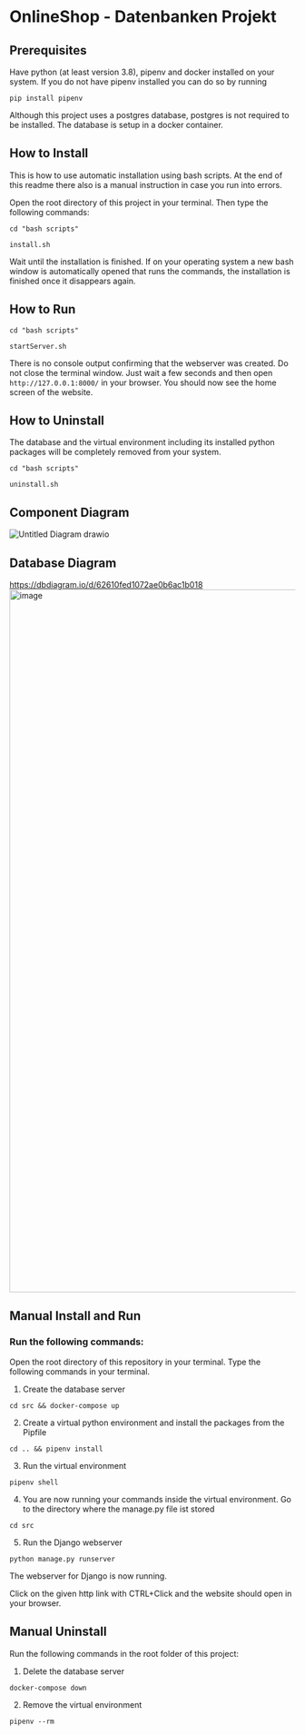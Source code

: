 # OnlineShop - Datenbanken Projekt


## Prerequisites
Have python (at least version 3.8), pipenv and docker installed on your system.
If you do not have pipenv installed you can do so by running
```
pip install pipenv
```
Although this project uses a postgres database, postgres is not required to be installed. The database is setup in a docker container.

## How to Install
This is how to use automatic installation using bash scripts. At the end of this readme there also is a manual instruction in case you run into errors.

Open the root directory of this project in your terminal. Then type the following commands:
```
cd "bash scripts"
```
```
install.sh
```
Wait until the installation is finished. If on your operating system a new bash window is automatically opened that runs the commands, the installation is finished once it disappears again.

## How to Run
```
cd "bash scripts"
```
```
startServer.sh
```
There is no console output confirming that the webserver was created. Do not close the terminal window. Just wait a few seconds and then open ```http://127.0.0.1:8000/``` in your browser. You should now see the home screen of the website.

## How to Uninstall
The database and the virtual environment including its installed python packages will be completely removed from your system.
```
cd "bash scripts"
```
```
uninstall.sh
```

## Component Diagram
![Untitled Diagram drawio](https://user-images.githubusercontent.com/83597198/168484060-2b41725b-d3ac-449f-9c9c-0bb57e2e51b6.png)

## Database Diagram
https://dbdiagram.io/d/62610fed1072ae0b6ac1b018
<img width="1238" alt="image" src="https://user-images.githubusercontent.com/83597198/168022651-c83c92cc-e71f-4e1d-bfed-ef7a94ede252.png">

## Manual Install and Run
### Run the following commands:
Open the root directory of this repository in your terminal. Type the following commands in your terminal.
1. Create the database server
```
cd src && docker-compose up
```
2. Create a virtual python environment and install the packages from the Pipfile
```
cd .. && pipenv install
```
3. Run the virtual environment
```
pipenv shell
```
4. You are now running your commands inside the virtual environment.
   Go to the directory where the manage.py file ist stored
```
cd src
```
5. Run the Django webserver
```
python manage.py runserver
```
The webserver for Django is now running.

Click on the given http link with CTRL+Click and the website should open in your browser.

## Manual Uninstall
Run the following commands in the root folder of this project:
1. Delete the database server
```
docker-compose down
```
2. Remove the virtual environment
```
pipenv --rm
```
